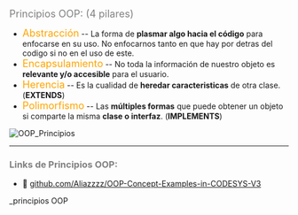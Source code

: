 
<span style="color:grey"><font size="4">
Principios OOP: (4 pilares)
</font></span>


- <span style="color:orange"><font size="4">Abstracción</font></span> -- La forma de **plasmar algo hacia el código** para enfocarse en su uso. No enfocarnos tanto en que hay por detras del codigo si no en el uso de este.
- <span style="color:orange"><font size="4">Encapsulamiento</font></span> -- No toda la información de nuestro objeto es **relevante y/o accesible** para el usuario.
- <span style="color:orange"><font size="4">Herencia</font></span> -- Es la cualidad de **heredar caracteristicas** de otra clase. (**EXTENDS**)
- <span style="color:orange"><font size="4">Polimorfismo</font></span> -- Las **múltiples formas** que puede obtener un objeto si comparte la misma **clase o interfaz**. (**IMPLEMENTS**) 


![OOP_Principios](../imagenes/OOP_basic_principles.jpeg)

***
### <span style="color:grey">Links de Principios OOP:</span>
- 🔗 [github.com/Aliazzzz/OOP-Concept-Examples-in-CODESYS-V3](https://github.com/Aliazzzz/OOP-Concept-Examples-in-CODESYS-V3)

_principios OOP
